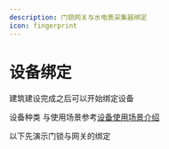 ```yaml
---
description: 门锁网关与水电表采集器绑定
icon: fingerprint
---
```


# 设备绑定

建筑建设完成之后可以开始绑定设备

设备种类 与使用场景参考[设备使用场景介绍](../she-bei-shi-yong-chang-jing-jie-shao.md)

以下先演示门锁与网关的绑定
